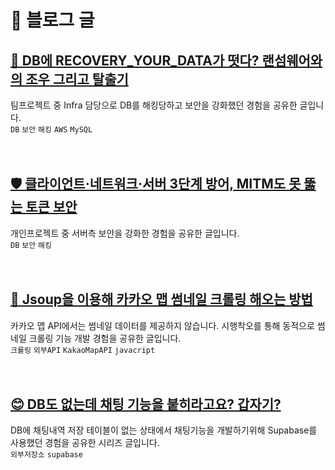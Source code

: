 # 🌱 블로그 글

## [📛 DB에 RECOVERY_YOUR_DATA가 떳다? 랜섬웨어와의 조우 그리고 탈출기](https://blog.naver.com/jamm0316/223962443546)
팀프로젝트 중 Infra 담당으로 DB를 해킹당하고 보안을 강화했던 경험을 공유한 글입니다.<br>
`DB`  `보안`  `해킹`  `AWS`  `MySQL`<br>
<br>
<br>
## [🛡️ 클라이언트·네트워크·서버 3단계 방어, MITM도 못 뚫는 토큰 보안](https://blog.naver.com/jamm0316/223968147866)
개인프로젝트 중 서버측 보안을 강화한 경험을 공유한 글입니다.<br>
`DB`  `보안`  `해킹`<br>
<br>
<br>
## [🤖 Jsoup을 이용해 카카오 맵 썸네일 크롤링 해오는 방법](https://blog.naver.com/jamm0316/223735427215)
카카오 맵 API에서는 썸네일 데이터를 제공하지 않습니다. 시행착오를 통해 동적으로 썸네일 크롤링 기능 개발 경험을 공유한 글입니다. <br>
`크롤링`  `외부API`  `KakaoMapAPI`  `javacript`<br>
<br>
<br>
## [😊 DB도 없는데 채팅 기능을 붙히라고요? 갑자기?](https://blog.naver.com/jamm0316/223930710219)
DB에 채팅내역 저장 테이블이 없는 상태에서 채팅기능을 개발하기위해 Supabase를 사용했던 경험을 공유한 시리즈 글입니다. <br>
`외부저장소`  `supabase`<br>

